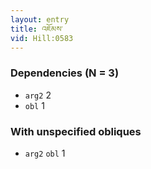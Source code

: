 ```yaml
---
layout: entry
title: འཇོམས་
vid: Hill:0583
---
```

### Dependencies (N = 3)
* `arg2` 2
* `obl` 1


### With unspecified obliques
* `arg2` `obl` 1
